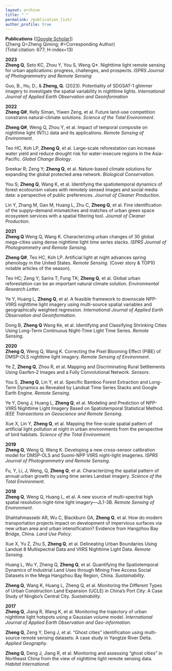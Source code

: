 ```yaml
---
layout: archive
title: " "
permalink: /publication_list/
author_profile: true
---
```



**Publications** ([[Google Scholar](https://scholar.google.com/citations?user=azf48tgAAAAJ&hl=en)])   
(Zheng Q=Zheng Qiming; #=Corresponding Author)   
(Total citation: 677; H-index=13)

**2023**   
**Zheng Q**, Seto KC, Zhou Y, You S, Weng Q*. Nighttime light remote sensing for urban applications: progress, challenges, and prospects. *ISPRS Journal of Photogrammetry and Remote Sensing*   

Guo, B., Hu, D., & **Zheng, Q.** (2023). Potentiality of SDGSAT-1 glimmer imagery to investigate the spatial variability in nighttime lights. *International Journal of Applied Earth Observation and Geoinformation*

**2022**   
**Zheng Q#**, Kelly Siman, Yiwen Zeng, et al. Future land-use competition constrains natural-climate solutions. *Science of the Total Environment*.

**Zheng Q#**, Weng Q, Zhou Y, et al. Impact of temporal composite on nighttime light (NTL) data and its applications. *Remote Sensing of Environment*.

Teo HC, Koh LP, **Zheng Q**, et al. Large-scale reforestation can increase water yield and reduce drought risk for water-insecure regions in the Asia-Pacific. *Global Change Biology*. 

Sreekar R; Zeng Y; **Zheng Q**, et al. Nature-based climate solutions for expanding the global protected area network. *Biological Conservation*. 

You S; **Zheng Q**, Wang K, et al. Identifying the spatiotemporal dynamics of forest ecotourism values with remotely sensed images and social media data: a perspective of public preferences. *Journal of Cleaner Production*.

Lin Y, Zhang M, Gan M, Huang L, Zhu C, **Zheng Q**, et al. Fine identification of the supply–demand mismatches and matches of urban green space ecosystem services with a spatial filtering tool. *Journal of Cleaner Production*.

**2021**   
**Zheng Q** Weng Q, Wang K. Characterizing urban changes of 30 global mega-cities using dense nighttime light time series stacks. *ISPRS Journal of Photogrammetry and Remote Sensing*. 

**Zheng Q#**, Teo HC, Koh LP. Artificial light at night advances spring phenology in the United States. *Remote Sensing*. (Cover story & TOP10 notable articles of the season).

Teo HC; Zeng Y; Sarira T; Fung TK; **Zheng Q**, et al. Global urban reforestation can be an important natural climate solution. *Environmental Research Letter*.

Ye Y, Huang L, **Zheng Q**, et al. A feasible framework to downscale NPP-VIIRS nighttime light imagery using multi-source spatial variables and geographically weighted regression. *International Journal of Applied Earth Observation and Geoinformation*.

Dong B, **Zheng Q** Wang Ke, et al. Identifying and Classifying Shrinking Cities Using Long-Term Continuous Night-Time Light Time Series. *Remote Sensing*.

**2020**   
**Zheng Q**, Weng Q, Wang K. Correcting the Pixel Blooming Effect (PiBE) of DMSP-OLS nighttime light imagery. *Remote Sensing of Environment*.

Ye Z, **Zheng Q**, Zhou R, et al. Mapping and Discriminating Rural Settlements Using Gaofen-2 Images and a Fully Convolutional Network. *Sensors*.

You S, **Zheng Q**, Lin Y, et al. Specific Bamboo Forest Extraction and Long-Term Dynamics as Revealed by Landsat Time Series Stacks and Google Earth Engine. *Remote Sensing*.

Ye Y, Deng J, Huang L, **Zheng Q**, et al. Modeling and Prediction of NPP-VIIRS Nighttime Light Imagery Based on Spatiotemporal Statistical Method. *IEEE Transactions on Geoscience and Remote Sensing*.

Xue X, Lin Y, **Zheng Q**, et al. Mapping the fine-scale spatial pattern of artificial light pollution at night in urban environments from the perspective of bird habitats. *Science of the Total Environment*.

**2019**   
**Zheng Q**, Weng Q, Wang K. Developing a new cross-sensor calibration model for DMSP-OLS and Suomi-NPP VIIRS night-light imageries. *ISPRS Journal of Photogrammetry and Remote Sensing*.

Fu, Y, Li, J, Weng, Q, **Zheng Q**, et al. Characterizing the spatial pattern of annual urban growth by using time series Landsat imagery. *Science of the Total Environment*.

**2018**   
**Zheng Q**, Weng Q, Huang L, et al. A new source of multi-spectral high spatial resolution night-time light imagery—JL1-3B. *Remote Sensing of Environment*.

Shahtahmassebi AR, Wu C, Blackburn GA, **Zheng Q**, et al. How do modern transportation projects impact on development of impervious surfaces via new urban area and urban intensification? Evidence from Hangzhou Bay Bridge, China. *Land Use Policy*.

Xue X, Yu Z, Zhu S, **Zheng Q**, et al. Delineating Urban Boundaries Using Landsat 8 Multispectral Data and VIIRS Nighttime Light Data. *Remote Sensing*. 

Huang L, Wu Y, Zheng Q, **Zheng Q**, et al. Quantifying the Spatiotemporal Dynamics of Industrial Land Uses through Mining Free Access Social Datasets in the Mega Hangzhou Bay Region, China. *Sustainability*.

**Zheng Q**, Wang K, Huang L, Zheng Q, et al. Monitoring the Different Types of Urban Construction Land Expansion (UCLE) in China’s Port City: A Case Study of Ningbo’s Central City. *Sustainability*.

**2017**   
**Zheng Q**, Jiang R, Wang K, et al. Monitoring the trajectory of urban nighttime light hotspots using a Gaussian volume model. *International Journal of Applied Earth Observation and Geo-information*.

**Zheng Q**, Zeng Y, Deng J, et al. “Ghost cities” identification using multi-source remote sensing datasets: A case study in Yangtze River Delta. *Applied Geography*. 

**Zheng Q**, Deng J, Jiang R, et al. Monitoring and assessing “ghost cities” in Northeast China from the view of nighttime light remote sensing data. *Habitat International*. 
